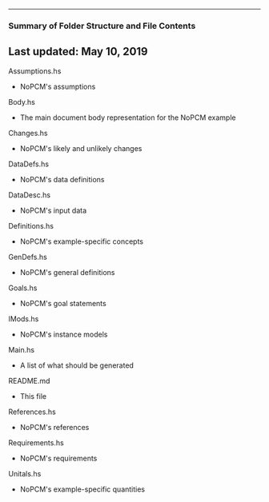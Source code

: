 --------------------------------------------------
### Summary of Folder Structure and File Contents
Last updated: May 10, 2019
--------------------------------------------------

Assumptions.hs
  - NoPCM's assumptions

Body.hs
  - The main document body representation for the NoPCM example

Changes.hs
  - NoPCM's likely and unlikely changes

DataDefs.hs
  - NoPCM's data definitions

DataDesc.hs
  - NoPCM's input data
  
Definitions.hs
  - NoPCM's example-specific concepts

GenDefs.hs
  - NoPCM's general definitions

Goals.hs
  - NoPCM's goal statements

IMods.hs
  - NoPCM's instance models
  
Main.hs 
  - A list of what should be generated
  
README.md
  - This file

References.hs
  - NoPCM's references

Requirements.hs 
  - NoPCM's requirements

Unitals.hs
  - NoPCM's example-specific quantities
